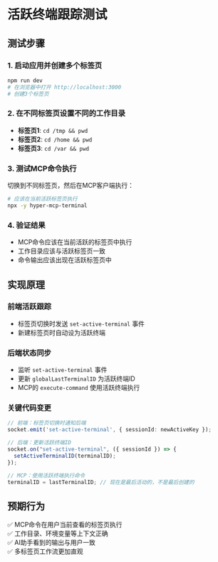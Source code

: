 # 活跃终端跟踪测试

## 测试步骤

### 1. 启动应用并创建多个标签页
```bash
npm run dev
# 在浏览器中打开 http://localhost:3000
# 创建3个标签页
```

### 2. 在不同标签页设置不同的工作目录
- **标签页1**: `cd /tmp && pwd`
- **标签页2**: `cd /home && pwd`  
- **标签页3**: `cd /var && pwd`

### 3. 测试MCP命令执行
切换到不同标签页，然后在MCP客户端执行：
```bash
# 应该在当前活跃标签页执行
npx -y hyper-mcp-terminal
```

### 4. 验证结果
- MCP命令应该在当前活跃的标签页中执行
- 工作目录应该与活跃标签页一致
- 命令输出应该出现在活跃标签页中

## 实现原理

### 前端活跃跟踪
- 标签页切换时发送 `set-active-terminal` 事件
- 新建标签页时自动设为活跃终端

### 后端状态同步
- 监听 `set-active-terminal` 事件
- 更新 `globalLastTerminalID` 为活跃终端ID
- MCP的 `execute-command` 使用活跃终端执行

### 关键代码变更
```typescript
// 前端：标签页切换时通知后端
socket.emit('set-active-terminal', { sessionId: newActiveKey });

// 后端：更新活跃终端ID
socket.on("set-active-terminal", ({ sessionId }) => {
  setActiveTerminalID(terminalID);
});

// MCP：使用活跃终端执行命令
terminalID = lastTerminalID; // 现在是最后活动的，不是最后创建的
```

## 预期行为
✅ MCP命令在用户当前查看的标签页执行  
✅ 工作目录、环境变量等上下文正确  
✅ AI助手看到的输出与用户一致  
✅ 多标签页工作流更加直观